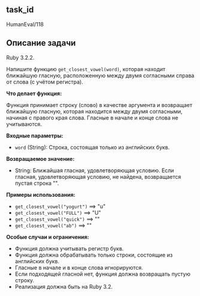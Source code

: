 ## task_id
HumanEval/118

## Описание задачи
Ruby 3.2.2.

Напишите функцию `get_closest_vowel(word)`, которая находит ближайшую гласную, расположенную между двумя согласными справа от слова (с учётом регистра).

**Что делает функция:**

Функция принимает строку (слово) в качестве аргумента и возвращает ближайшую гласную, которая находится между двумя согласными, начиная с правого края слова.  Гласные в начале и конце слова не учитываются.

**Входные параметры:**

* `word` (String): Строка, состоящая только из английских букв.

**Возвращаемое значение:**

* String: Ближайшая гласная, удовлетворяющая условию. Если гласная, удовлетворяющая условию, не найдена, возвращается пустая строка "".

**Примеры использования:**

* `get_closest_vowel("yogurt")` ==> "u"
* `get_closest_vowel("FULL")` ==> "U"
* `get_closest_vowel("quick")` ==> ""
* `get_closest_vowel("ab")` ==> ""


**Особые случаи и ограничения:**

* Функция должна учитывать регистр букв.
* Функция должна обрабатывать только строки, состоящие из английских букв.
* Гласные в начале и в конце слова игнорируются.
* Если подходящей гласной нет, функция должна возвращать пустую строку.
* Реализация должна быть на Ruby 3.2.

